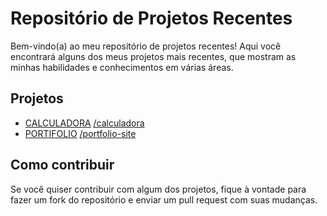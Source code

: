 # Repositório de Projetos Recentes

Bem-vindo(a) ao meu repositório de projetos recentes! Aqui você encontrará alguns dos meus projetos mais recentes, que mostram as minhas habilidades e conhecimentos em várias áreas.

## Projetos

- [CALCULADORA](https://bernardo-calculator.netlify.app) [/calculadora](https://github.com/bernardomrl/portfolio/tree/main/calculadora)
- [PORTIFOLIO](https://bernardomrl.netlify.app) [/portfolio-site](https://github.com/bernardomrl/projetos/tree/main/portfolio-website)

## Como contribuir

Se você quiser contribuir com algum dos projetos, fique à vontade para fazer um fork do repositório e enviar um pull request com suas mudanças.
